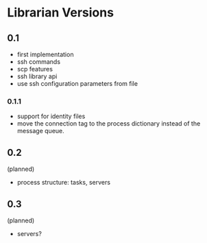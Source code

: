 # Librarian Versions

## 0.1

- first implementation
- ssh commands
- scp features
- ssh library api
- use ssh configuration parameters from file

### 0.1.1

- support for identity files
- move the connection tag to the process dictionary instead of
  the message queue.

## 0.2

(planned)

- process structure: tasks, servers

## 0.3

(planned)

- servers?
